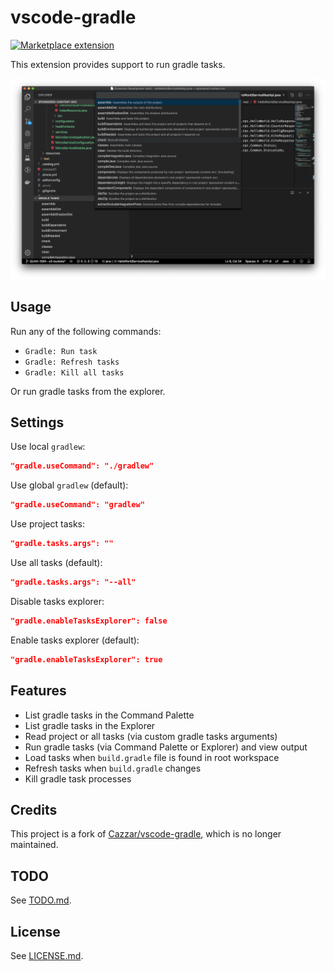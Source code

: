 # vscode-gradle

<a href="https://marketplace.visualstudio.com/items?itemName=richardwillis.vscode-gradle">![Marketplace extension](https://img.shields.io/visual-studio-marketplace/i/richardwillis.vscode-gradle)</a>

<!-- ![Build status](https://github.com/badsyntax/vscode-gradle/workflows/Node%20CI/badge.svg) -->

This extension provides support to run gradle tasks.

![Main image](images/task-list.png)

## Usage

Run any of the following commands:

- `Gradle: Run task`
- `Gradle: Refresh tasks`
- `Gradle: Kill all tasks`

Or run gradle tasks from the explorer.

## Settings

Use local `gradlew`:

```json
"gradle.useCommand": "./gradlew"
```

Use global `gradlew` (default):

```json
"gradle.useCommand": "gradlew"
```

Use project tasks:

```json
"gradle.tasks.args": ""
```

Use all tasks (default):

```json
"gradle.tasks.args": "--all"
```

Disable tasks explorer:

```json
"gradle.enableTasksExplorer": false
```

Enable tasks explorer (default):

```json
"gradle.enableTasksExplorer": true
```

## Features

- List gradle tasks in the Command Palette
- List gradle tasks in the Explorer
- Read project or all tasks (via custom gradle tasks arguments)
- Run gradle tasks (via Command Palette or Explorer) and view output
- Load tasks when `build.gradle` file is found in root workspace
- Refresh tasks when `build.gradle` changes
- Kill gradle task processes

## Credits

This project is a fork of [Cazzar/vscode-gradle](https://github.com/Cazzar/vscode-gradle), which is no longer maintained.

## TODO

See [TODO.md](./TODO.md).

## License

See [LICENSE.md](./LICENSE.md).
